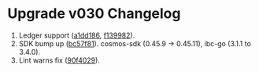 # Upgrade v030 Changelog

1. Ledger support ([a1dd186](https://github.com/stafihub/stafihub/commit/a1dd1863f558f7f811708b1646b1bfd78f6adc06), [f139982](https://github.com/stafihub/stafihub/commit/f1399828f39069f00a1922c2308865bed69bafac)). 
2. SDK bump up ([bc57f81](https://github.com/stafihub/stafihub/commit/bc57f81496bab9b1bc13934c2e2e070ee6487a78)). cosmos-sdk (0.45.9 -> 0.45.11), ibc-go (3.1.1 to 3.4.0).
3. Lint warns fix ([90f4029](https://github.com/stafihub/stafihub/commit/90f40296e84a921a5cc51a44c8b5ed5fb559c6fc)).
